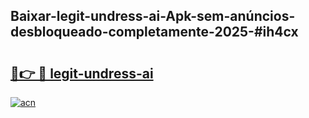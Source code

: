 ## Baixar-legit-undress-ai-Apk-sem-anúncios-desbloqueado-completamente-2025-#ih4cx

# <h2><a href="https://ainizakaria.my?title=legit-undress-ai&ref=22M">🔗👉 🔴 legit-undress-ai</a></h2>

[![acn](https://github.com/user-attachments/assets/0f9c940e-d8b0-45ae-aac7-cd30a18b3e1c)](https://ainizakaria.my?title=legit-undress-ai&ref=22M)

